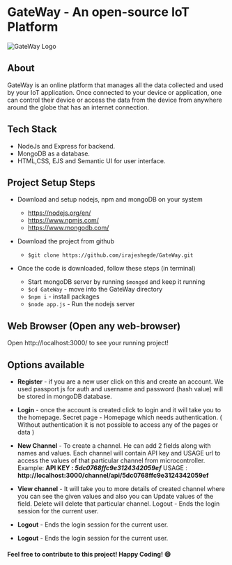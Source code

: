 # GateWay - An open-source IoT Platform
![GateWay Logo](https://github.com/irajeshegde/GateWay/blob/master/images/logo.jpg)

## About
GateWay is an online platform that manages all the data collected and used by your IoT application. Once connected to your device or application, one can control their device or access the data from the device from anywhere around the globe that has an internet connection.

## Tech Stack
- NodeJs and Express for backend.
- MongoDB as a database.
- HTML,CSS, EJS and Semantic UI for user interface.

## Project Setup Steps

- Download and setup nodejs, npm and mongoDB on your system
  * https://nodejs.org/en/
  * https://www.npmjs.com/
  * https://www.mongodb.com/

- Download the project from github
  * `$git clone https://github.com/irajeshegde/GateWay.git`

- Once the code is downloaded, follow these steps (in terminal)
  * Start mongoDB server by running ```$mongod``` and keep it running
  * `$cd GateWay` - move into the GateWay directory
  * `$npm i` - install packages
  * `$node app.js` - Run the nodejs server

## Web Browser (Open any web-browser)
Open http://localhost:3000/ to see your running project!


## Options available

* **Register** - if you are a new user click on this and create an account. We used passport js for auth and username and password (hash value) will be stored in mongoDB database.

* **Login** - once the account is created click to login and it will take you to the homepage.
Secret page - Homepage which needs authentication. ( Without authentication it is not possible to access any of the pages or data )

* **New Channel** - To create a channel. He can add 2 fields along with names and values. Each channel will contain API key and USAGE url to access the values of that particular channel from microcontroller.
Example: 	**API KEY : *5dc0768ffc9e3124342059ef***
USAGE : **http://localhost:3000/channel/api/5dc0768ffc9e3124342059ef**


* **View channel** - It will take you to more details of created channel where you can see the given values and also you can Update values of the field. Delete will delete that particular channel.
Logout - Ends the login session for the current user.

* **Logout** - Ends the login session for the current user.

* **Logout** - Ends the login session for the current user.

#### Feel free to contribute to this project! Happy Coding! 😄




